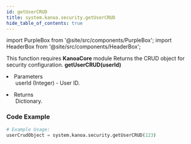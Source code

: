 ```yaml
---
id: getUserCRUD
title: system.kanoa.security.getUserCRUD
hide_table_of_contents: true
---
```


import PurpleBox from '@site/src/components/PurpleBox';
import HeaderBox from '@site/src/components/HeaderBox';

<PurpleBox>This function requires <b>KanoaCore</b> module</PurpleBox>
<HeaderBox header="Description">Returns the CRUD object for security configuration.</HeaderBox>
<HeaderBox header="Syntax">
    <b>getUserCRUD(userId)</b>
    <li>Parameters <br />
        <ul>userId (Integer) - User ID.</ul>
    </li>
    <li>Returns <br />
        <ul>Dictionary.</ul>
    </li>
</HeaderBox>

### Code Example

```python
# Example Usage:
userCrudObject = system.kanoa.security.getUserCRUD(123)

